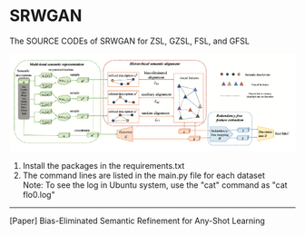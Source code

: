 # SRWGAN
The SOURCE CODEs of SRWGAN for ZSL, GZSL, FSL, and GFSL

![The Structure of SRWGAN](https://github.com/LiangjunFeng/SRWGAN/blob/main/SRWGAN.png)

1. Install the packages in the requirements.txt
2. The command lines are listed in the main.py file for each dataset   
Note: To see the log in Ubuntu system, use the "cat" command as "cat flo0.log"        
     
----------   
[Paper] Bias-Eliminated Semantic Refinement for Any-Shot Learning     
